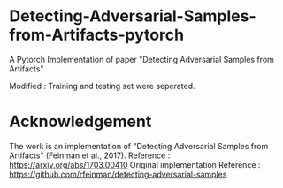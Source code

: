 # Detecting-Adversarial-Samples-from-Artifacts-pytorch
A Pytorch Implementation of paper "Detecting Adversarial Samples from Artifacts"

Modified : Training and testing set were seperated.



# Acknowledgement
The work is an implementation of "Detecting Adversarial Samples from Artifacts" (Feinman et al., 2017).
Reference : https://arxiv.org/abs/1703.00410
Original implementation Reference : https://github.com/rfeinman/detecting-adversarial-samples
